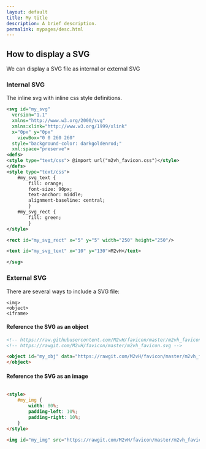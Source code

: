 ```yaml
---
layout: default
title: My title
description: A brief description.
permalink: mypages/desc.html
---
```

## How to display a SVG

We can display a SVG file as internal or external SVG

### Internal SVG

The inline svg with inline css style definitions.

```xml
<svg id="my_svg"
  version="1.1" 
  xmlns="http://www.w3.org/2000/svg" 
  xmlns:xlink="http://www.w3.org/1999/xlink" 
  x="0px" y="0px"
	viewBox="0 0 260 260" 
  style="background-color: darkgoldenrod;" 
  xml:space="preserve">
<defs>
<style type="text/css"> @import url("m2vh_favicon.css")</style>
</defs>
<style type="text/css">
	#my_svg_text {
		fill: orange;
		font-size: 90px;
		text-anchor: middle;
		alignment-baseline: central;
		}
	#my_svg_rect {
		fill: green;
		}
</style>

<rect id="my_svg_rect" x="5" y="5" width="250" height="250"/>  

<text id="my_svg_text" x="10" y="130">M2vH</text>	

</svg>

```
### External SVG

There are several ways to include a SVG file:

    <img>  
    <object>  
    <iframe>  
		
#### Reference the SVG as an object


```html
<!-- https://raw.githubusercontent.com/M2vH/favicon/master/m2vh_favicon.svg -->
<!-- https://rawgit.com/M2vH/favicon/master/m2vh_favicon.svg -->

<object id="my_obj" data="https://rawgit.com/M2vH/favicon/master/m2vh_favicon.svg" type="image/svg+xml">
</object>
```

#### Reference the SVG as an image

```html

<style>
	#my_img {
		width: 80%;
		padding-left: 10%;
		padding-right: 10%;
	}
</style>

<img id="my_img" src="https://rawgit.com/M2vH/favicon/master/m2vh_favicon.svg" >

```
